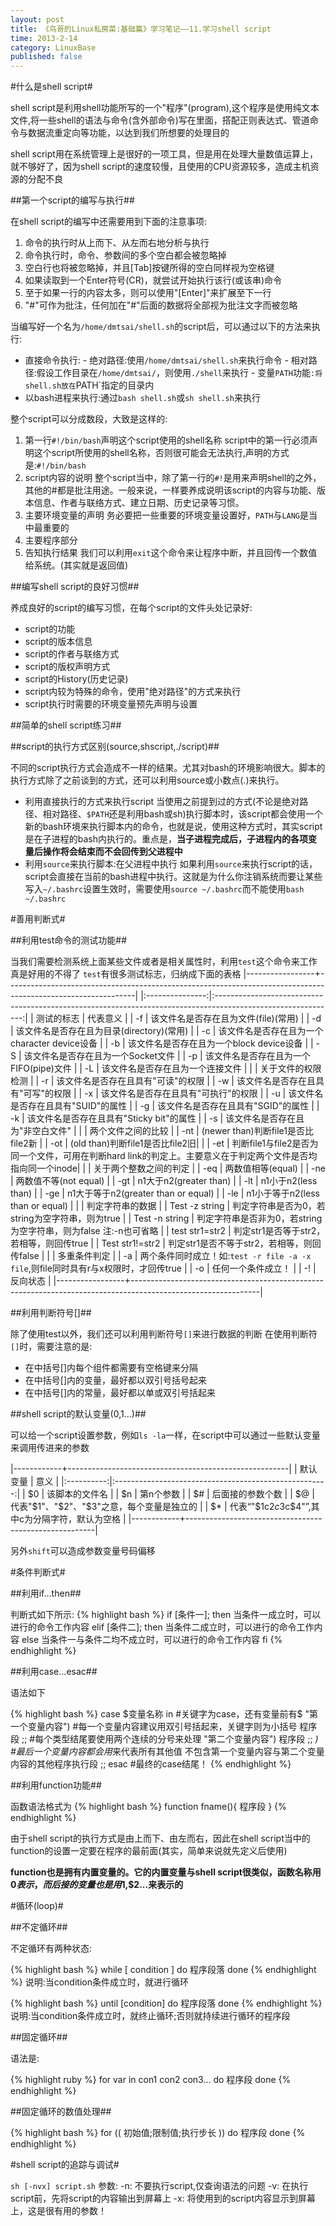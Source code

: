 ```yaml
---
layout: post
title: 《鸟哥的Linux私房菜:基础篇》学习笔记——11.学习shell script
time: 2013-2-14
category: LinuxBase
published: false
---
```



#什么是shell script#

shell script是利用shell功能所写的一个"程序"(program),这个程序是使用纯文本文件,将一些shell的语法与命令(含外部命令)写在里面，搭配正则表达式、管道命令与数据流重定向等功能，以达到我们所想要的处理目的

shell script用在系统管理上是很好的一项工具，但是用在处理大量数值运算上，就不够好了，因为shell script的速度较慢，且使用的CPU资源较多，造成主机资源的分配不良


##第一个script的编写与执行##

在shell script的编写中还需要用到下面的注意事项:
1. 命令的执行时从上而下、从左而右地分析与执行
2. 命令执行时，命令、参数间的多个空白都会被忽略掉
3. 空白行也将被忽略掉，并且[Tab]按键所得的空白同样视为空格键
4. 如果读取到一个Enter符号(CR)，就尝试开始执行该行(或该串)命令
5. 至于如果一行的内容太多，则可以使用"\[Enter]"来扩展至下一行
6. "#"可作为批注，任何加在"#"后面的数据将全部视为批注文字而被忽略

当编写好一个名为`/home/dmtsai/shell.sh`的script后，可以通过以下的方法来执行:
- 直接命令执行:
		- 绝对路径:使用`/home/dmtsai/shell.sh`来执行命令
		- 相对路径:假设工作目录在`/home/dmtsai/`，则使用`./shell`来执行
		- 变量`PATH`功能`:将shell.sh放在`PATH`指定的目录内
- 以bash进程来执行:通过`bash shell.sh`或`sh shell.sh`来执行

整个script可以分成数段，大致是这样的:

1. 第一行`#!/bin/bash`声明这个script使用的shell名称
	 script中的第一行必须声明这个script所使用的shell名称，否则很可能会无法执行,声明的方式是:`#!/bin/bash`
2. script内容的说明
	 整个script当中，除了第一行的`#!`是用来声明shell的之外，其他的#都是批注用途。一般来说，一样要养成说明该script的内容与功能、版本信息、作者与联络方式、建立日期、历史记录等习惯。
3. 主要环境变量的声明
	 务必要把一些重要的环境变量设置好，`PATH`与`LANG`是当中最重要的
4. 主要程序部分
5. 告知执行结果
	 我们可以利用`exit`这个命令来让程序中断，并且回传一个数值给系统。(其实就是返回值)

##编写shell script的良好习惯##

养成良好的script的编写习惯，在每个script的文件头处记录好:
- script的功能
- script的版本信息
- script的作者与联络方式
- script的版权声明方式
- script的History(历史记录)
- script内较为特殊的命令，使用"绝对路径"的方式来执行
- script执行时需要的环境变量预先声明与设置


##简单的shell script练习##

##script的执行方式区别(source,shscript,./script)##

不同的script执行方式会造成不一样的结果。尤其对bash的环境影响很大。脚本的执行方式除了之前谈到的方式，还可以利用source或小数点(.)来执行。

- 利用直接执行的方式来执行script
	当使用之前提到过的方式(不论是绝对路径、相对路径、`$PATH`还是利用bash或sh)执行脚本时，该script都会使用一个新的bash环境来执行脚本内的命令，也就是说，使用这种方式时，其实script是在子进程的bash内执行的。重点是，**当子进程完成后，子进程内的各项变量后操作将会结束而不会回传到父进程中**
- 利用`source`来执行脚本:在父进程中执行
	如果利用`source`来执行script的话，script会直接在当前的bash进程中执行。这就是为什么你注销系统而要让某些写入`~/.bashrc`设置生效时，需要使用`source ~/.bashrc`而不能使用`bash ~/.bashrc`


#善用判断式#

##利用test命令的测试功能##

当我们需要检测系统上面某些文件或者是相关属性时，利用`test`这个命令来工作真是好用的不得了
`test`有很多测试标志，归纳成下面的表格
|-----------------+--------------------------------------------------------------------------------------------------------------|
|:---------------:|:------------------------------------------------------------------------------------------------------------:|
|  测试的标志     |  代表意义                                                                                                    |
|    -f           |  该文件名是否存在且为文件(file)(常用)                                                                        |
|    -d           |  该文件名是否存在且为目录(directory)(常用)                                                                   |
|    -c           |  该文件名是否存在且为一个character device设备                                                                |
|    -b           |  该文件名是否存在且为一个block device设备                                                                    |
|    -S           |  该文件名是否存在且为一个Socket文件                                                                          |
|    -p           |  该文件名是否存在且为一个FIFO(pipe)文件                                                                      |
|    -L           |  该文件名是否存在且为一个连接文件                                                                            |
|                 |  关于文件的权限检测                                                                                          |
|    -r           |  该文件名是否存在且具有"可读"的权限                                                                          |
|    -w           |  该文件名是否存在且具有"可写"的权限                                                                          |
|    -x           |  该文件名是否存在且具有"可执行"的权限                                                                        |
|    -u           |  该文件名是否存在且具有"SUID"的属性                                                                          |
|    -g           |  该文件名是否存在且具有"SGID"的属性                                                                          |
|    -k           |  该文件名是否存在且具有"Sticky bit"的属性                                                                    |
|    -s           |  该文件名是否存在且为"非空白文件"                                                                            |
|                 |  两个文件之间的比较                                                                                          |
|    -nt          |  (newer than)判断file1是否比file2新                                                                          |
|    -ot          |  (old than)判断file1是否比file2旧|                                                                           |
|    -et          |  判断file1与file2是否为同一个文件，可用在判断hard link的判定上。主要意义在于判定两个文件是否均指向同一个inode|
|                 |  关于两个整数之间的判定                                                                                      |
|    -eq          |  两数值相等(equal)                                                                                           |
|    -ne          |  两数值不等(not equal)                                                                                       |
|    -gt          |  n1大于n2(greater than)                                                                                      |
|    -lt          |  n1小于n2(less than)                                                                                         |
|    -ge          |  n1大于等于n2(greater than or equal)                                                                         |
|    -le          |  n1小于等于n2(less than or equal)                                                                            |
|                 |  判定字符串的数据                                                                                            |
| Test -z string  |  判定字符串是否为0，若string为空字符串，则为true                                                             |
| Test -n string  |  判定字符串是否非为0，若string为空字符串，则为false 注:-n也可省略                                            |
| test str1=str2  |  判定str1是否等于str2，若相等，则回传true                                                                    |
| Test str1!=str2 |  判定str1是否不等于str2，若相等，则回传false                                                                 |
|                 |  多重条件判定                                                                                                |
|    -a           |  两个条件同时成立！如:`test -r file -a -x file`,则file同时具有r与x权限时，才回传true                         |
|    -o           |  任何一个条件成立！                                                                                          |
|    -!           |  反向状态                                                                                                    |
|-----------------+--------------------------------------------------------------------------------------------------------------|

##利用判断符号[]##

除了使用test以外，我们还可以利用判断符号`[]`来进行数据的判断
在使用判断符`[]`时，需要注意的是:
- 在中括号[]内每个组件都需要有空格键来分隔
- 在中括号[]内的变量，最好都以双引号括号起来
- 在中括号[]内的常量，最好都以单或双引号括起来


##shell script的默认变量($0,$1...)##

可以给一个script设置参数，例如`ls -la`一样，在script中可以通过一些默认变量来调用传进来的参数

|------------+-------------------------------------------------------|
|  默认变量  |  意义                                                 |
|:----------:|:-----------------------------------------------------:|
|  $0        |  该脚本的文件名                                       |
|  $n        |  第n个参数                                            |
|  $#        |  后面接的参数个数                                     |
|  $@        |  代表"$1"、"$2"、"$3"之意，每个变量是独立的           |
|  $*        |  代表“"$1c$2c$3c$4"”,其中c为分隔字符，默认为空格    |
|------------+-------------------------------------------------------|

另外`shift`可以造成参数变量号码偏移

#条件判断式#

##利用if...then##

判断式如下所示:
{% highlight bash %}
if [条件一]; then
		当条件一成立时，可以进行的命令工作内容
elif [条件二]; then 
		当条件二成立时，可以进行的命令工作内容
else
		当条件一与条件二均不成立时，可以进行的命令工作内容
fi
{% endhighlight %}

##利用case...esac##

语法如下

{% highlight bash %}
case $变量名称 in			#关键字为case，还有变量前有$
	"第一个变量内容")   #每一个变量内容建议用双引号括起来，关键字则为小括号
			程序段
			;;							#每个类型结尾要使用两个连续的分号来处理
	"第二个变量内容")
			程序段
			;;
	*)									#最后一个变量内容都会用*来代表所有其他值
			不包含第一个变量内容与第二个变量内容的其他程序执行段
			;;
esac									#最终的case结尾！
{% endhighlight %}

##利用function功能##

函数语法格式为
{% highlight bash %}
function fname(){
		程序段
}
{% endhighlight %}

由于shell script的执行方式是由上而下、由左而右，因此在shell script当中的function的设置一定要在程序的最前面(其实，简单来说就先定义后使用)

**function也是拥有内置变量的。它的内置变量与shell script很类似，函数名称用$0表示，而后接的变量也是用$1,$2...来表示的**


#循环(loop)#

##不定循环##

不定循环有两种状态:

{% highlight bash %}
while [ condition ]
do
	程序段落
done
{% endhighlight %}
说明:当condition条件成立时，就进行循环


{% highlight bash %}
until [condition]
do
	程序段落
done
{% endhighlight %}
说明:当condition条件成立时，就终止循环;否则就持续进行循环的程序段

##固定循环##

语法是:

{% highlight ruby %}
for var in con1 con2 con3...
do
		程序段
done
{% endhighlight %}

##固定循环的数值处理##

{% highlight bash %}
for (( 初始值;限制值;执行步长 ))
do
		程序段
done
{% endhighlight %}



#shell script的追踪与调试#

`sh [-nvx] script.sh`
参数:
-n: 不要执行script,仅查询语法的问题
-v: 在执行script前，先将script的内容输出到屏幕上
-x: 将使用到的script内容显示到屏幕上，这是很有用的参数！


